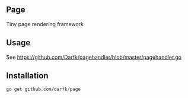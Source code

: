 ## Page

Tiny page rendering framework

## Usage

See https://github.com/Darfk/pagehandler/blob/master/pagehandler.go

## Installation

`go get github.com/darfk/page`
